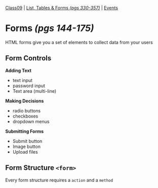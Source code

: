 [Class09](https://cassandraortiz.github.io/reading-notes/Class07/class07) \| [List, Tables & Forms *(pgs 330-357)*](https://cassandraortiz.github.io/reading-notes/Class09/class09_listTablesForms) \| [Events](https://cassandraortiz.github.io/reading-notes/Class07/class07_article)

# Forms  *(pgs 144-175)*

HTML forms give you a set of elements to collect data from your users

## Form Controls

**Adding Text**

- text input
- password input
- Text area (multi-line)

**Making Decisions**

- radio buttons
- checkboxes
- dropdown menus

**Submitting Forms**

- Submit button
- Image button
- Upload files

## Form Structure `<form>`

Every form structure requires a `action` and a `method`